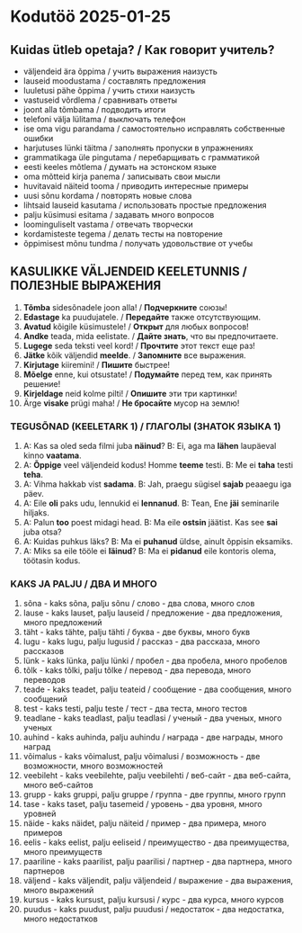 # Kodutöö 2025-01-25

   
## Kuidas ütleb opetaja? / Как говорит учитель?

- väljendeid ära õppima / учить выражения наизусть
- lauseid moodustama / составлять предложения
- luuletusi pähe õppima / учить стихи наизусть 
- vastuseid võrdlema / сравнивать ответы
- joont alla tõmbama / подводить итоги
- telefoni välja lülitama / выключать телефон
- ise oma vigu parandama / самостоятельно исправлять собственные ошибки
- harjutuses lünki täitma / заполнять пропуски в упражнениях
- grammatikaga üle pingutama / перебарщивать с грамматикой
- eesti keeles mõtlema / думать на эстонском языке
- oma mõtteid kirja panema / записывать свои мысли
- huvitavaid näiteid tooma / приводить интересные примеры
- uusi sõnu kordama / повторять новые слова
- lihtsaid lauseid kasutama / использовать простые предложения
- palju küsimusi esitama / задавать много вопросов
- loominguliselt vastama / отвечать творчески
- kordamisteste tegema / делать тесты на повторение
- õppimisest mõnu tundma / получать удовольствие от учебы


## KASULIKKE VÄLJENDEID KEELETUNNIS / ПОЛЕЗНЫЕ ВЫРАЖЕНИЯ

1. **Tõmba** sidesõnadele joon alla! / **Подчеркните** союзы! 
2. **Edastage** ka puudujatele. / **Передайте** также отсутствующим.
3. **Avatud** kõigile küsimustele! / **Открыт** для любых вопросов!
4. **Andke** teada, mida eelistate. / **Дайте знать**, что вы предпочитаете.
5. **Lugege** seda teksti veel kord! / **Прочтите** этот текст еще раз!
6. **Jätke** kõik väljendid **meelde**. / **Запомните** все выражения.
7. **Kirjutage** kiiremini! / **Пишите** быстрее!
8. **Mõelge** enne, kui otsustate! / **Подумайте** перед тем, как принять решение!
9. **Kirjeldage** neid kolme pilti! / **Опишите** эти три картинки!
10. Ärge **visake** prügi maha! / **Не бросайте** мусор на землю! 


### TEGUSÕNAD (KEELETARK 1) / ГЛАГОЛЫ (ЗНАТОК ЯЗЫКА 1)

1. A: Kas sa oled seda filmi juba **näinud**? B: Ei, aga ma **lähen** laupäeval kinno **vaatama**.
2. A: **Õppige** veel väljendeid kodus! Homme **teeme** testi. B: Me ei **taha** testi **teha**.
3. A: Vihma hakkab vist **sadama**. B: Jah, praegu sügisel **sajab** peaaegu iga päev.
4. A: Eile **oli** paks udu, lennukid ei **lennanud**. B: Tean, Ene **jäi** seminarile hiljaks.
5. A: Palun **too** poest midagi head. B: Ma eile **ostsin** jäätist. Kas see **sai** juba otsa?
6. A: Kuidas puhkus läks? B: Ma ei **puhanud** üldse, ainult õppisin eksamiks.
7. A: Miks sa eile tööle ei **läinud**? B: Ma ei **pidanud** eile kontoris olema, töötasin kodus.


### KAKS JA PALJU / ДВА И МНОГО

1. sõna - kaks sõna, palju sõnu / слово - два слова, много слов
2. lause - kaks lauset, palju lauseid / предложение - два предложения, много предложений
3. täht - kaks tähte, palju tähti / буква - две буквы, много букв
4. lugu - kaks lugu, palju lugusid / рассказ - два рассказа, много рассказов
5. lünk - kaks lünka, palju lünki / пробел - два пробела, много пробелов
6. tõlk - kaks tõlki, palju tõlke / перевод - два перевода, много переводов
7. teade - kaks teadet, palju teateid / сообщение - два сообщения, много сообщений
8. test - kaks testi, palju teste / тест - два теста, много тестов
9. teadlane - kaks teadlast, palju teadlasi / ученый - два ученых, много ученых
10. auhind - kaks auhinda, palju auhindu / награда - две награды, много наград
11. võimalus - kaks võimalust, palju võimalusi / возможность - две возможности, много возможностей
12. veebileht - kaks veebilehte, palju veebilehti / веб-сайт - два веб-сайта, много веб-сайтов
13. grupp - kaks gruppi, palju gruppe / группа - две группы, много групп
14. tase - kaks taset, palju tasemeid / уровень - два уровня, много уровней
15. näide - kaks näidet, palju näiteid / пример - два примера, много примеров
16. eelis - kaks eelist, palju eeliseid / преимущество - два преимущества, много преимуществ
17. paariline - kaks paarilist, palju paarilisi / партнер - два партнера, много партнеров
18. väljend - kaks väljendit, palju väljendeid / выражение - два выражения, много выражений
19. kursus - kaks kursust, palju kursusi / курс - два курса, много курсов
20. puudus - kaks puudust, palju puudusi / недостаток - два недостатка, много недостатков
